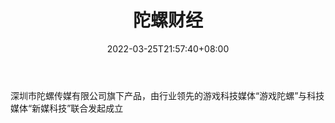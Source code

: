 ﻿---
weight: 
title: "陀螺财经"
description: "深圳市陀螺传媒有限公司旗下产品，由行业领先的游戏科技媒体“游戏陀螺”与科技媒体“新媒科技”联合发起成立"
date: 2022-03-25T21:57:40+08:00
lastmod: 2022-03-25T16:45:40+08:00
draft: false
authors: ["Metabd"]
featuredImage: "tuoluocaijing.png"
link: ""
tags: ["元宇宙资讯","陀螺财经"]
categories: ["navigation"]
navigation: ["元宇宙资讯"]
lightgallery: true
toc: true
pinned: false
recommend: false
recommend1: false
---
深圳市陀螺传媒有限公司旗下产品，由行业领先的游戏科技媒体“游戏陀螺”与科技媒体“新媒科技”联合发起成立
